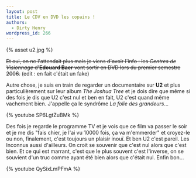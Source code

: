 ```yaml
---
layout: post
title: Le CDV en DVD les copains !
authors:
  - Dirty Henry
wordpress_id: 266
---
```


{% asset u2.jpg %}

~~Et oui, on ne l'attendait plus mais je viens d'avoir l'info : les _Centres de
Visionnage_ d'**Edouard Baer** vont sortir en DVD lors du premier
semestre 2006.~~ (edit : en fait c'était un fake)

Autre chose, je suis en train de regarder un documentaire sur **U2** et plus
particulièrement sur leur album _The Joshua Tree_ et je dois dire que même si
des fois je dis que U2 c'est nul et ben en fait, U2 c'est quand même vachement
bien. J'appelle ça le syndrôme _La folie des grandeurs_…

{% youtube SP6LgtZuBMk %}

Des fois je regarde le programme TV et je vois que ce film va passer le soir et
je me dis "fais chier, je l'ai vu 10000 fois, ça va m'emmerder" et croyez-le ou
non, finalement, c'est toujours un plaisir inouï. Et ben U2 c'est pareil. Les
Inconnus aussi d'ailleurs. On croit se souvenir que c'est nul alors que c'est
bien. Et ce qui est marrant, c'est que le plus souvent c'est l'inverse, on se
souvient d'un truc comme ayant été bien alors que c'était nul. Enfin bon…

{% youtube QySixLmPFmA %}
